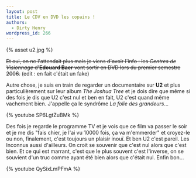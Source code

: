 ```yaml
---
layout: post
title: Le CDV en DVD les copains !
authors:
  - Dirty Henry
wordpress_id: 266
---
```


{% asset u2.jpg %}

~~Et oui, on ne l'attendait plus mais je viens d'avoir l'info : les _Centres de
Visionnage_ d'**Edouard Baer** vont sortir en DVD lors du premier
semestre 2006.~~ (edit : en fait c'était un fake)

Autre chose, je suis en train de regarder un documentaire sur **U2** et plus
particulièrement sur leur album _The Joshua Tree_ et je dois dire que même si
des fois je dis que U2 c'est nul et ben en fait, U2 c'est quand même vachement
bien. J'appelle ça le syndrôme _La folie des grandeurs_…

{% youtube SP6LgtZuBMk %}

Des fois je regarde le programme TV et je vois que ce film va passer le soir et
je me dis "fais chier, je l'ai vu 10000 fois, ça va m'emmerder" et croyez-le ou
non, finalement, c'est toujours un plaisir inouï. Et ben U2 c'est pareil. Les
Inconnus aussi d'ailleurs. On croit se souvenir que c'est nul alors que c'est
bien. Et ce qui est marrant, c'est que le plus souvent c'est l'inverse, on se
souvient d'un truc comme ayant été bien alors que c'était nul. Enfin bon…

{% youtube QySixLmPFmA %}
